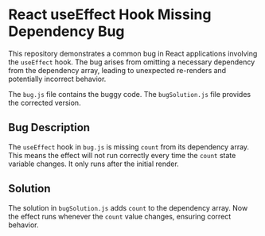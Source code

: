 # React useEffect Hook Missing Dependency Bug

This repository demonstrates a common bug in React applications involving the `useEffect` hook.  The bug arises from omitting a necessary dependency from the dependency array, leading to unexpected re-renders and potentially incorrect behavior.

The `bug.js` file contains the buggy code. The `bugSolution.js` file provides the corrected version.

## Bug Description
The `useEffect` hook in `bug.js` is missing `count` from its dependency array. This means the effect will not run correctly every time the `count` state variable changes. It only runs after the initial render. 

## Solution
The solution in `bugSolution.js` adds `count` to the dependency array. Now the effect runs whenever the `count` value changes, ensuring correct behavior.